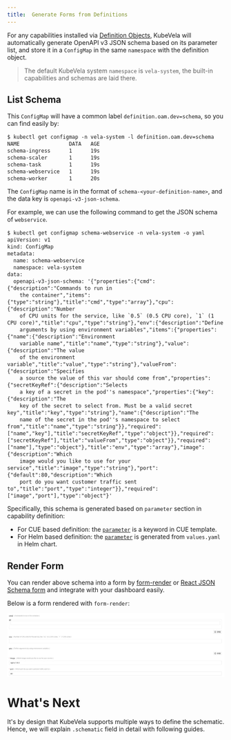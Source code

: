 ```yaml
---
title:  Generate Forms from Definitions
---
```


For any capabilities installed via [Definition Objects](./definition-and-templates),
KubeVela will automatically generate OpenAPI v3 JSON schema based on its parameter list, and store it in a `ConfigMap` in the same `namespace` with the definition object. 

> The default KubeVela system `namespace` is `vela-system`, the built-in capabilities and schemas are laid there.


## List Schema

This `ConfigMap` will have a common label `definition.oam.dev=schema`, so you can find easily by:

```shell
$ kubectl get configmap -n vela-system -l definition.oam.dev=schema
NAME                DATA   AGE
schema-ingress      1      19s
schema-scaler       1      19s
schema-task         1      19s
schema-webservice   1      19s
schema-worker       1      20s
```

The `ConfigMap` name is in the format of `schema-<your-definition-name>`,
and the data key is `openapi-v3-json-schema`.

For example, we can use the following command to get the JSON schema of `webservice`.

```shell
$ kubectl get configmap schema-webservice -n vela-system -o yaml
apiVersion: v1
kind: ConfigMap
metadata:
  name: schema-webservice
  namespace: vela-system
data:
  openapi-v3-json-schema: '{"properties":{"cmd":{"description":"Commands to run in
    the container","items":{"type":"string"},"title":"cmd","type":"array"},"cpu":{"description":"Number
    of CPU units for the service, like `0.5` (0.5 CPU core), `1` (1 CPU core)","title":"cpu","type":"string"},"env":{"description":"Define
    arguments by using environment variables","items":{"properties":{"name":{"description":"Environment
    variable name","title":"name","type":"string"},"value":{"description":"The value
    of the environment variable","title":"value","type":"string"},"valueFrom":{"description":"Specifies
    a source the value of this var should come from","properties":{"secretKeyRef":{"description":"Selects
    a key of a secret in the pod''s namespace","properties":{"key":{"description":"The
    key of the secret to select from. Must be a valid secret key","title":"key","type":"string"},"name":{"description":"The
    name of the secret in the pod''s namespace to select from","title":"name","type":"string"}},"required":["name","key"],"title":"secretKeyRef","type":"object"}},"required":["secretKeyRef"],"title":"valueFrom","type":"object"}},"required":["name"],"type":"object"},"title":"env","type":"array"},"image":{"description":"Which
    image would you like to use for your service","title":"image","type":"string"},"port":{"default":80,"description":"Which
    port do you want customer traffic sent to","title":"port","type":"integer"}},"required":["image","port"],"type":"object"}'
```

Specifically, this schema is generated based on `parameter` section in capability definition:

* For CUE based definition: the [`parameter`](../cue/component#Write-ComponentDefinition) is a keyword in CUE template.
* For Helm based definition: the [`parameter`](../helm/component#Write-ComponentDefinition) is generated from `values.yaml` in Helm chart.

## Render Form

You can render above schema into a form by [form-render](https://github.com/alibaba/form-render) or [React JSON Schema form](https://github.com/rjsf-team/react-jsonschema-form) and integrate with your dashboard easily.

Below is a form rendered with `form-render`:

![](../resources/json-schema-render-example.jpg)

# What's Next

It's by design that KubeVela supports multiple ways to define the schematic. Hence, we will explain `.schematic` field in detail with following guides.
